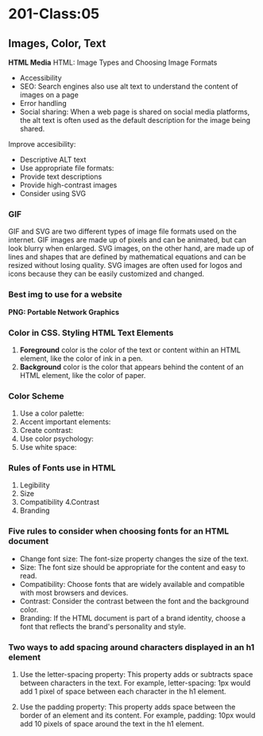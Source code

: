 # 201-Class:05

## Images, Color, Text

**HTML Media**
 HTML: Image Types and Choosing Image Formats

* Accessibility
* SEO: Search engines also use alt text to understand the content of images on a page
* Error handling
* Social sharing: When a web page is shared on social media platforms, the alt text is often used as the default description for the image being shared.

Improve accesibility:
* Descriptive ALT text
* Use appropriate file formats:
* Provide text descriptions
* Provide high-contrast images
* Consider using SVG

### GIF

GIF and SVG are two different types of image file formats used on the internet. GIF images are made up of pixels and can be animated, but can look blurry when enlarged. SVG images, on the other hand, are made up of lines and shapes that are defined by mathematical equations and can be resized without losing quality. SVG images are often used for logos and icons because they can be easily customized and changed.

### Best img to use for a website

**PNG: Portable Network Graphics**

### Color in CSS. Styling HTML Text Elements

1. **Foreground** color is the color of the text or content within an HTML element, like the color of ink in a pen.
2. **Background** color is the color that appears behind the content of an HTML element, like the color of paper.

### Color Scheme 

1. Use a color palette: 
2. Accent important elements: 
3. Create contrast:
4. Use color psychology: 
5. Use white space: 

### Rules of Fonts use in HTML

1. Legibility
2. Size
3. Compatibility
4.Contrast
5. Branding

### Five rules to consider when choosing fonts for an HTML document

* Change font size: The font-size property changes the size of the text.
* Size: The font size should be appropriate for the content and easy to read.
* Compatibility: Choose fonts that are widely available and compatible with most browsers and devices. 
* Contrast: Consider the contrast between the font and the background color.
* Branding: If the HTML document is part of a brand identity, choose a font that reflects the brand's personality and style.  

### Two ways to add spacing around characters displayed in an h1 element

1. Use the letter-spacing property: This property adds or subtracts space between characters in the text. For example, letter-spacing: 1px would add 1 pixel of space between each character in the h1 element.

2. Use the padding property: This property adds space between the border of an element and its content. For example, padding: 10px would add 10 pixels of space around the text in the h1 element.
